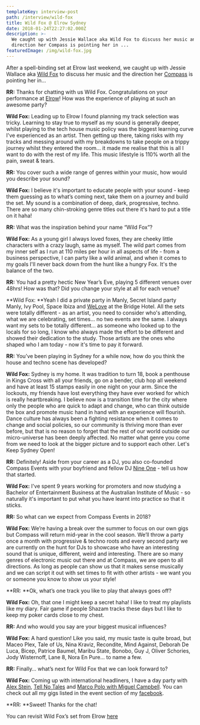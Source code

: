 ```yaml
---
templateKey: interview-post
path: /interview/wild-fox
title: Wild Fox @ Elrow Sydney
date: 2018-01-24T22:27:02.000Z
description: >-
  We caught up with Jessie Wallace aka Wild Fox to discuss her music and the
  direction her Compass is pointing her in ... 
featuredImage: /img/wild-fox.jpg
---
```

After a spell-binding set at Elrow last weekend, we caught up with Jessie Wallace aka [Wild Fox](https://www.facebook.com/wildfoxdj/) to discuss her music and the direction her [Compass](https://www.facebook.com/compasseventssydney/) is pointing her in... 

**RR:** Thanks for chatting with us Wild Fox. Congratulations on your performance at [Elrow](https://www.facebook.com/elrowofficial/)! How was the experience of playing at such an awesome party? 

**Wild Fox:** Leading up to Elrow I found planning my track selection was tricky. Learning to stay true to myself as my sound is generally deeper, whilst playing to the tech house music policy was the biggest learning curve I've experienced as an artist. Then getting up there, taking risks with my tracks and messing around with my breakdowns to take people on a trippy journey whilst they entered the room... it made me realise that this is all I want to do with the rest of my life. This music lifestyle is 110% worth all the pain, sweat & tears. 

**RR:** You cover such a wide range of genres within your music, how would you describe your sound?

**Wild Fox:** I believe it's important to educate people with your sound - keep them guessing as to what’s coming next, take them on a journey and build the set. My sound is a combination of deep, dark, progressive, techno. There are so many chin-stroking genre titles out there it's hard to put a title on it haha!

**RR:** What was the inspiration behind your name “Wild Fox”? 

**Wild Fox:** As a young girl I always loved foxes, they are cheeky little characters with a crazy laugh, same as myself. The wild part comes from my inner self as I run at 110 miles per hour in all aspects of life - from a business perspective, I can party like a wild animal, and when it comes to my goals I'll never back down from the hunt like a hungry Fox. It's the balance of the two. 

**RR:** You had a pretty hectic New Year’s Eve, playing 5 different venues over 48hrs! How was that? Did you change your style at all for each venue? 

**Wild Fox: **Yeah I did a private party in Manly, Secret Island party Manly, Ivy Pool, Space Ibiza and [WeLove](https://www.facebook.com/welovesydneyunderground/) at the Bridge Hotel. All the sets were totally different - as an artist, you need to consider who's attending, what we are celebrating, set times... no two events are the same. I always want my sets to be totally different... as someone who looked up to the locals for so long, I know who always made the effort to be different and showed their dedication to the study. Those artists are the ones who shaped who I am today - now it's time to pay it forward. 

**RR:** You’ve been playing in Sydney for a while now, how do you think the house and techno scene has developed?

**Wild Fox:** Sydney is my home. It was tradition to turn 18, book a penthouse in Kings Cross with all your friends, go on a bender, club hop all weekend and have at least 15 stamps easily in one night on your arm. Since the lockouts, my friends have lost everything they have ever worked for which is really heartbreaking. I believe now is a transition time for the city where only the people who are quick to adapt and change, who can think outside the box and promote music hand in hand with an experience will flourish. Dance culture has always been a fighting resistance when it comes to change and social policies, so our community is thriving more than ever before, but that is no reason to forget that the rest of our world outside our micro-universe has been deeply affected. No matter what genre you come from we need to look at the bigger picture and to support each other. Let's Keep Sydney Open!

**RR:** Definitely! Aside from your career as a DJ, you also co-founded Compass Events with your boyfriend and fellow DJ [Nine One](https://www.facebook.com/nineonedj/) - tell us how that started.

**Wild Fox:** I've spent 9 years working for promoters and now studying a Bachelor of Entertainment Business at the Australian Institute of Music - so naturally it's important to put what you have learnt into practice so that it sticks. 

**RR:** So what can we expect from Compass Events in 2018? 

**Wild Fox:** We’re having a break over the summer to focus on our own gigs but Compass will return mid-year in the cool season. We’ll throw a party once a month with progressive & techno roots and every second party we are currently on the hunt for DJs to showcase who have an interesting sound that is unique, different, weird and interesting. There are so many genres of electronic music out there and at Compass, we are open to all directions. As long as people can show us that it makes sense musically and we can script it out with set times to fit with other artists - we want you or someone you know to show us your style!

**RR: **Ok, what’s one track you like to play that always goes off?

**Wild Fox:** Oh, that one I might keep a secret haha! I like to treat my playlists like my diary. Fair game if people Shazam tracks these days but I like to keep my poker cards close to my chest.

**RR:** And who would you say are your biggest musical influences? 

**Wild Fox:** A hard question! Like you said, my music taste is quite broad, but Maceo Plex, Tale of Us, Nina Kraviz, Recondite, Mind Against, Deborah De Luca, Bicep, Patrice Baumel, Maribu State, Bonobo, Guy J, Oliver Schories, Jody Wisternoff, Lane 8, Nora En Pure... to name a few. 

**RR:** Finally… what’s next for Wild Fox that we can look forward to? 

**Wild Fox:** Coming up with international headliners, I have a day party with [Alex Stein](https://www.facebook.com/events/142549763077933/), [Tell No Tales](https://www.facebook.com/events/198978780663183/) and [Marco Polo with Miguel Campbell](https://www.facebook.com/events/1517566008299205/). You can check out all my gigs listed in the event section of my [facebook](https://www.facebook.com/wildfoxdj). 

**RR: **Sweet! Thanks for the chat!

You can revisit Wild Fox’s set from Elrow [here](https://l.facebook.com/l.php?u=https%3A%2F%2Fwww.mixcloud.com%2F_WildFox%2Felrow-sydney-wild-fox-live-mix%2F&h=ATNiG6EoNCaW_xEAvPb4kgB83HqnPtCUS7cXC7lAC4qrNwfoVDqM14mbJMuFAps2zCgW_Kytxs0hxuE3TdVFtGqteQF_nmCuh7zzKoqg1uXMHDFwpJypuEmU)
